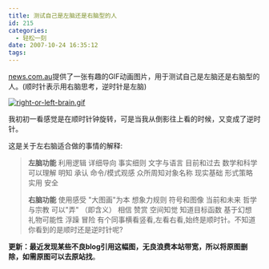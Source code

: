 ```yaml
---
title: 测试自己是左脑还是右脑型的人
id: 215
categories:
  - 轻松一刻
date: 2007-10-24 16:35:12
tags:
---
```


[news.com.au](http://www.news.com.au/heraldsun/story/0,21985,22556281-661,00.html)提供了一张有趣的GIF动画图片，用于测试自己是左脑还是右脑型的人。(顺时针表示用右脑思考，逆时针是左脑)

[![right-or-left-brain.gif](http://www.zhaiduo.com/wp-content/data/right-or-left-brain.gif)](http://www.news.com.au/common/imagedata/0,,5693171,00.gif)

我初初一看感觉是在顺时针钟旋转，可是当我从倒影往上看的时候，又变成了逆时针。

这是关于左右脑适合做的事情的解释:
> **左脑功能**
> 利用逻辑
> 详细导向
> 事实细则
> 文字与语言
> 目前和过去
> 数学和科学
> 可以理解
> 明知
> 承认
> 命令/模式观感
> 众所周知对象名称
> 现实基础
> 形式策略
> 实用
> 安全
> 
> **右脑功能**
> 使用感受
> "大图画"为本
> 想象力规则
> 符号和图像
> 当前和未来
> 哲学与宗教
> 可以"弄" （即含义）
> 相信
> 赞赏
> 空间知觉
> 知道目标函数
> 基于幻想
> 礼物可能性
> 浮躁
> 冒险
有个同事横看竖看,左看右看,始终是顺时针。不知道你看到的是顺时还是逆时针呢?

**更新：最近发现某些不良blog引用这幅图，无良浪费本站带宽，所以将原图删除，如需原图可以去原站找**。